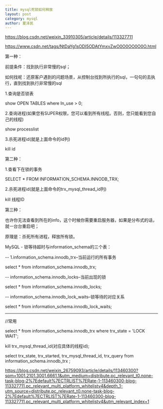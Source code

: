 ```yaml
---
title: mysql死锁如何释放
layout: post
category: mysql
author: 夏泽民
---
```

https://blog.csdn.net/weixin_33910305/article/details/113327711

https://www.csdn.net/tags/NtDaYg1sODI5ODAtYmxvZwO0O0OO0O0O.html
<!-- more -->
第一种：

前提条件：找到执行非常慢的sql；

如何找呢：还原客户遇到的问题场景，从控制台找到所执行的sql，一句句的去执行，直到找到执行非常慢的sql

1.查询是否锁表

show OPEN TABLES where In_use > 0;

2.查询进程(如果您有SUPER权限，您可以看到所有线程。否则，您只能看到您自己的线程)

show processlist

3.杀死进程id(就是上面命令的id列)

kill id

第二种：

1.查看下在锁的事务

SELECT * FROM INFORMATION_SCHEMA.INNODB_TRX;

2.杀死进程id(就是上面命令的trx_mysql_thread_id列)

kill 线程ID

第三种：

也许你无法查看到所在的info，这个时候你需要重启服务器，如果是分布式的话，就一台台重启吧；

原理是：杀死所有进程，释放所有锁。

MySQL - 锁等待超时与information_schema的三个表：

-- 1.information_schema.innodb_trx–当前运行的所有事务

select * from information_schema.innodb_trx;

-- information_schema.innodb_locks–当前出现的锁

select * from information_schema.innodb_locks;

-- information_schema.innodb_lock_waits–锁等待的对应关系

select * from information_schema.innodb_lock_waits;

-------------------------------------------------------------------------------------------

//常用

select * from information_schema.innodb_trx where trx_state = 'LOCK WAIT';

kill trx_mysql_thread_id(对应具体的线程id);

select trx_state, trx_started, trx_mysql_thread_id, trx_query from information_schema.innodb_trx ;


https://blog.csdn.net/weixin_26759093/article/details/113460300?spm=1001.2101.3001.6661.1&utm_medium=distribute.pc_relevant_t0.none-task-blog-2%7Edefault%7ECTRLIST%7ERate-1-113460300-blog-113327711.pc_relevant_multi_platform_whitelistv4&depth_1-utm_source=distribute.pc_relevant_t0.none-task-blog-2%7Edefault%7ECTRLIST%7ERate-1-113460300-blog-113327711.pc_relevant_multi_platform_whitelistv4&utm_relevant_index=1